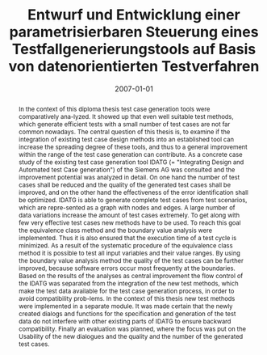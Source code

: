 ---
abstract: In the context of this diploma thesis test case generation tools were comparatively
  ana-lyzed. It showed up that even well suitable test methods, which generate efficient
  tests with a small number of test cases are not far common nowadays. The central
  question of this thesis is, to examine if the integration of existing test case
  design methods into an established tool can increase the spreading degree of these
  tools, and thus to a general improvement within the range of the test case generation
  can contribute. As a concrete case study of the existing test case generation tool
  IDATG (= "Integrating Design and Automated test Case generation") of the Siemens
  AG was consulted and the improvement potential was analyzed in detail. On one hand
  the number of test cases shall be reduced and the quality of the generated test
  cases shall be improved, and on the other hand the effectiveness of the error identification
  shall be optimized. IDATG is able to generate complete test cases from test scenarios,
  which are repre-sented as a graph with nodes and edges. A large number of data variations
  increase the amount of test cases extremely. To get along with few very effective
  test cases new methods have to be used. To reach this goal the equivalence class
  method and the boundary value analysis were implemented. Thus it is also ensured
  that the execution time of a test cycle is minimized. As a result of the systematic
  procedure of the equivalence class method it is possible to test all input variables
  and their value ranges. By using the boundary value analysis method the quality
  of the test cases can be further improved, because software errors occur most frequently
  at the boundaries. Based on the results of the analyses as central improvement the
  flow control of the IDATG was separated from the integration of the new test methods,
  which make the test data available for the test case generation process, in order
  to avoid compatibility prob-lems. In the context of this thesis new test methods
  were implemented in a separate module. It was made certain that the newly created
  dialogs and functions for the specification and generation of the test data do not
  interfere with other existing parts of IDATG to ensure backward compatibility. Finally
  an evaluation was planned, where the focus was put on the Usability of the new dialogues
  and the quality and the number of the generated test cases.
authors:
- Michael Voak
date: '2007-01-01'
featured: false
links:
- name: Publik
  url: https://publik.tuwien.ac.at/showentry.php?ID=141703&lang=2
publication_types:
- '7'
publishDate: '2007-01-01'
title: Entwurf und Entwicklung einer parametrisierbaren Steuerung eines Testfallgenerierungstools
  auf Basis von datenorientierten Testverfahren
url_pdf: ''
---